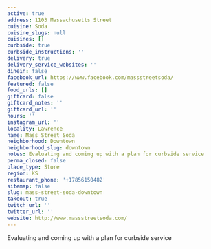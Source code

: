 ```yaml
---
active: true
address: 1103 Massachusetts Street
cuisine: Soda
cuisine_slugs: null
cuisines: []
curbside: true
curbside_instructions: ''
delivery: true
delivery_service_websites: ''
dinein: false
facebook_url: https://www.facebook.com/massstreetsoda/
featured: false
food_urls: []
giftcard: false
giftcard_notes: ''
giftcard_url: ''
hours: ''
instagram_url: ''
locality: Lawrence
name: Mass Street Soda
neighborhood: Downtown
neighborhood_slug: downtown
notes: Evaluating and coming up with a plan for curbside service
perma_closed: false
place_type: Store
region: KS
restaurant_phone: '+17856150482'
sitemap: false
slug: mass-street-soda-downtown
takeout: true
twitch_url: ''
twitter_url: ''
website: http://www.massstreetsoda.com/
---
```


Evaluating and coming up with a plan for curbside service